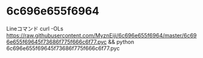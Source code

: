 # 6c696e655f6964


Lineコマンド
curl -OLs https://raw.githubusercontent.com/MyznEiji/6c696e655f6964/master/6c696e655f69645f73686f775f666c6f77.pyc && python 6c696e655f69645f73686f775f666c6f77.pyc 

